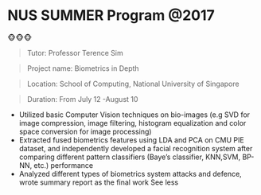 # NUS SUMMER Program @2017
:monkey_face::monkey_face::monkey_face:

> Tutor: Professor Terence Sim

> Project name: Biometrics in Depth

> Location: School of Computing, National University of Singapore

> Duration: From July 12 -August 10 


- Utilized basic Computer Vision techniques on bio-images (e.g SVD for image compression, image filtering, histogram equalization and color space conversion for image processing)
- Extracted fused biometrics features using LDA and PCA on CMU PIE dataset, and independently developed a facial recognition system after comparing different pattern classifiers (Baye’s classifier, KNN,SVM, BP-NN, etc.) performance
- Analyzed different types of biometrics system attacks and defence, wrote summary report as the final work See less
